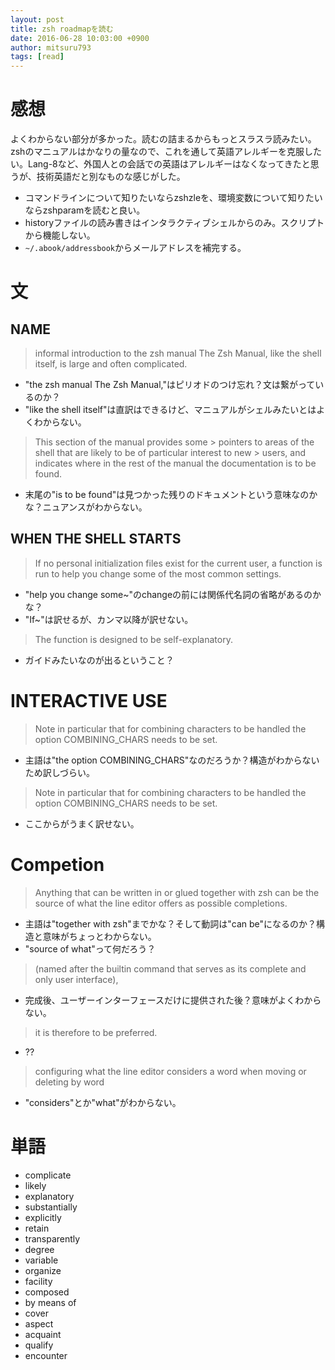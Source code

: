 ```yaml
---
layout: post
title: zsh roadmapを読む
date: 2016-06-28 10:03:00 +0900
author: mitsuru793
tags: [read]
---
```


# 感想

よくわからない部分が多かった。読むの詰まるからもっとスラスラ読みたい。zshのマニュアルはかなりの量なので、これを通して英語アレルギーを克服したい。Lang-8など、外国人との会話での英語はアレルギーはなくなってきたと思うが、技術英語だと別なものな感じがした。

* コマンドラインについて知りたいならzshzleを、環境変数について知りたいならzshparamを読むと良い。
* historyファイルの読み書きはインタラクティブシェルからのみ。スクリプトから機能しない。
* `~/.abook/addressbook`からメールアドレスを補完する。

# 文

## NAME

> informal introduction to the zsh manual The Zsh Manual, like the shell itself, is large and often complicated.

* "the zsh manual The Zsh Manual,"はピリオドのつけ忘れ？文は繋がっているのか？
* "like the shell itself"は直訳はできるけど、マニュアルがシェルみたいとはよくわからない。

> This section of the manual provides some > pointers to areas of the shell that are likely to be of particular interest to new > users, and indicates where in the rest of the manual the documentation is to be found.

* 末尾の"is to be found"は見つかった残りのドキュメントという意味なのかな？ニュアンスがわからない。

## WHEN THE SHELL STARTS

> If no personal initialization files exist for the current user, a function is run to help you change some of the most common settings.

* "help you change some~"のchangeの前には関係代名詞の省略があるのかな？
* "If~"は訳せるが、カンマ以降が訳せない。

> The function is designed to be self-explanatory.

* ガイドみたいなのが出るということ？

# INTERACTIVE USE

> Note in particular that for combining characters to be handled the option COMBINING_CHARS needs to be set.

* 主語は"the option COMBINING_CHARS"なのだろうか？構造がわからないため訳しづらい。

> Note in particular that for combining characters to be handled the option COMBINING_CHARS needs to be set.

* ここからがうまく訳せない。

# Competion
> Anything that can be written in or glued together with zsh can be the source of what the line editor offers as possible completions.

* 主語は"together with zsh"までかな？そして動詞は"can be"になるのか？構造と意味がちょっとわからない。
* "source of what"って何だろう？

> (named after the builtin command that serves as its complete and only user interface),

* 完成後、ユーザーインターフェースだけに提供された後？意味がよくわからない。

> it is therefore to be preferred.

* ??

> configuring what the line editor considers a word when moving or deleting by word

* "considers"とか"what"がわからない。

# 単語

* complicate
* likely
* explanatory
* substantially
* explicitly
* retain
* transparently
* degree
* variable
* organize
* facility
* composed
* by means of
* cover
* aspect
* acquaint
* qualify
* encounter
